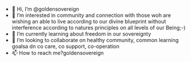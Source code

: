- 👋 Hi, I’m @goldensovereign
- 👀 I’m interested in community and connection with those woh are wishing an able to live according to our divine blueprint without interference according to natures principles on all levels of our Being;-)
- 🌱 I’m currently learning about freedom in our sovereignty
- 💞️ I’m looking to collaborate on healthy community, common learning goalsa dn co care, co support, co-operation
- 📫 How to reach me?goldensovereign 

<!---
goldensovereign/goldensovereign is a ✨ special ✨ repository because its `README.md` (this file) appears on your GitHub profile.
You can click the Preview link to take a look at your changes.
--->
